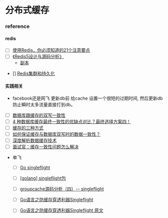 # 分布式缓存

### reference
#### redis
- [ ] [使用Redis，你必须知道的21个注意要点](https://zhuanlan.zhihu.com/p/359284601)
- [ ] [《Redis5设计与源码分析》](https://www.jianshu.com/p/65cc57c48f49)
    - [副本](https://www.hz-bin.cn/Redis)
- [] [Redis集群和持久化](https://zhuanlan.zhihu.com/p/57750101)
#### 实践相关
- facebook还是网飞 更新db前 给cache 设置一个很短的过期时间, 然后更新db
  防止瞬时太多流量直接打到db。
- [ ] [数据库跟缓存的双写一致性](https://mp.weixin.qq.com/s/A-hPXpU1K_7gw7coTYApEA)
- [ ] [4 种数据库缓存最终一致性的优缺点对比？最终选择方案四！](https://mp.weixin.qq.com/s/7rHICkkLbWSboeUUzXQcZg)
- [ ] [缓存的三种方式](https://www.cnblogs.com/llzhang123/p/9037346.html)
- [ ] [如何保证缓存与数据库双写时的数据一致性？](https://zhuanlan.zhihu.com/p/162403379)
- [ ] [深度解析数据缓存技术](https://blog.csdn.net/weixin_35804181/article/details/79643525)
- [ ] [面试官：缓存一致性问题怎么解决](https://zhuanlan.zhihu.com/p/338937770)
- 单飞
    - [ ] [Go singleflight](https://blog.csdn.net/JunChow520/article/details/115296389)
    - [ ] [[golang] singleflight包](https://blog.csdn.net/maverickss/article/details/104531162?utm_medium=distribute.pc_relevant.none-task-blog-2%7Edefault%7EBlogCommendFromMachineLearnPai2%7Edefault-4.control&depth_1-utm_source=distribute.pc_relevant.none-task-blog-2%7Edefault%7EBlogCommendFromMachineLearnPai2%7Edefault-4.control)
    - [ ] [groupcache源码分析（四）-- singleflight](https://blog.csdn.net/mrbuffoon/article/details/83792969?utm_medium=distribute.pc_relevant.none-task-blog-2%7Edefault%7EBlogCommendFromBaidu%7Edefault-8.control&depth_1-utm_source=distribute.pc_relevant.none-task-blog-2%7Edefault%7EBlogCommendFromBaidu%7Edefault-8.control)
    - [ ] [Go语言之防缓存穿透利器Singleflight](https://blog.csdn.net/java_1996/article/details/118855539?utm_medium=distribute.pc_relevant.none-task-blog-2%7Edefault%7EOPENSEARCH%7Edefault-9.control&depth_1-utm_source=distribute.pc_relevant.none-task-blog-2%7Edefault%7EOPENSEARCH%7Edefault-9.control)
    - [ ] [Go语言之防缓存穿透利器Singleflight 原文 ](https://www.lixueduan.com/post/go/singleflight/)
    



